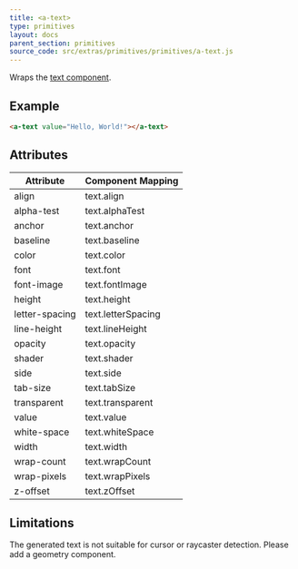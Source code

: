 ```yaml
---
title: <a-text>
type: primitives
layout: docs
parent_section: primitives
source_code: src/extras/primitives/primitives/a-text.js
---
```


[text]: ../components/text.md

Wraps the [text component][text].

## Example

```html
<a-text value="Hello, World!"></a-text>
```

## Attributes

| Attribute      | Component Mapping  |
|----------------|--------------------|
| align          | text.align         |
| alpha-test     | text.alphaTest     |
| anchor         | text.anchor        |
| baseline       | text.baseline      |
| color          | text.color         |
| font           | text.font          |
| font-image     | text.fontImage     |
| height         | text.height        |
| letter-spacing | text.letterSpacing |
| line-height    | text.lineHeight    |
| opacity        | text.opacity       |
| shader         | text.shader        |
| side           | text.side          |
| tab-size       | text.tabSize       |
| transparent    | text.transparent   |
| value          | text.value         |
| white-space    | text.whiteSpace    |
| width          | text.width         |
| wrap-count     | text.wrapCount     |
| wrap-pixels    | text.wrapPixels    |
| z-offset       | text.zOffset       |

## Limitations

The generated text is not suitable for cursor or raycaster detection. Please add a geometry component.
